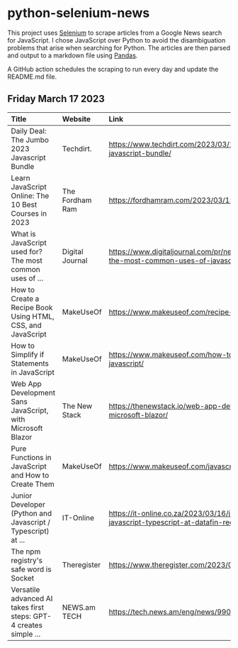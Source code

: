 # python-selenium-news

This project uses [Selenium](https://www.seleniumhq.org/) to scrape articles from a Google News search for JavaScript.
I chose JavaScript over Python to avoid the disambiguation problems that arise when searching for Python.
The articles are then parsed and output to a markdown file using [Pandas](https://pandas.pydata.org/).

A GitHub action schedules the scraping to run every day and update the README.md file.

## Friday March 17 2023


| Title                                                             | Website         | Link                                                                                                                              |
|:------------------------------------------------------------------|:----------------|:----------------------------------------------------------------------------------------------------------------------------------|
| Daily Deal: The Jumbo 2023 Javascript Bundle                      | Techdirt.       | https://www.techdirt.com/2023/03/14/daily-deal-the-jumbo-2023-javascript-bundle/                                                  |
| Learn JavaScript Online: The 10 Best Courses in 2023              | The Fordham Ram | https://fordhamram.com/2023/03/15/best-online-javascript-courses                                                                  |
| What is JavaScript used for? The most common uses of ...          | Digital Journal | https://www.digitaljournal.com/pr/news/what-is-javascript-used-for-the-most-common-uses-of-javascript                             |
| How to Create a Recipe Book Using HTML, CSS, and JavaScript       | MakeUseOf       | https://www.makeuseof.com/recipe-book-using-html-css-javascript/                                                                  |
| How to Simplify if Statements in JavaScript                       | MakeUseOf       | https://www.makeuseof.com/how-to-simplify-if-statements-in-javascript/                                                            |
| Web App Development Sans JavaScript, with Microsoft Blazor        | The New Stack   | https://thenewstack.io/web-app-development-sans-javascript-with-microsoft-blazor/                                                 |
| Pure Functions in JavaScript and How to Create Them               | MakeUseOf       | https://www.makeuseof.com/javascript-pure-functions-how-create/                                                                   |
| Junior Developer (Python and Javascript / Typescript) at ...      | IT-Online       | https://it-online.co.za/2023/03/16/junior-developer-python-and-javascript-typescript-at-datafin-recruitment-gauteng-johannesburg/ |
| The npm registry's safe word is Socket                            | Theregister     | https://www.theregister.com/2023/03/16/socket_npm_safe_javascript/                                                                |
| Versatile advanced AI takes first steps: GPT-4 creates simple ... | NEWS.am TECH    | https://tech.news.am/eng/news/990/                                                                                                |